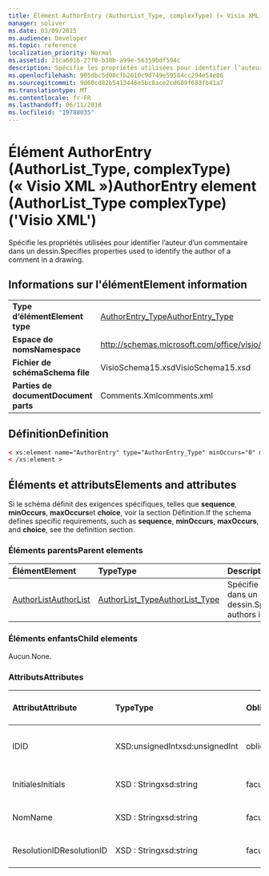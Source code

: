 ```yaml
---
title: Élément AuthorEntry (AuthorList_Type, complexType) (« Visio XML »)
manager: soliver
ms.date: 03/09/2015
ms.audience: Developer
ms.topic: reference
localization_priority: Normal
ms.assetid: 21ca601b-27f0-b30b-a99e-56359bdf594c
description: Spécifie les propriétés utilisées pour identifier l’auteur d’un commentaire dans un dessin.
ms.openlocfilehash: 905dbc5d08cfb2010c9d749e59584cc294e54e86
ms.sourcegitcommit: 9d60cd82b5413446e5bc8ace2cd689f683fb41a7
ms.translationtype: MT
ms.contentlocale: fr-FR
ms.lasthandoff: 06/11/2018
ms.locfileid: "19788035"
---
```

# <a name="authorentry-element-authorlisttype-complextype-visio-xml"></a><span data-ttu-id="ae809-103">Élément AuthorEntry (AuthorList_Type, complexType) (« Visio XML »)</span><span class="sxs-lookup"><span data-stu-id="ae809-103">AuthorEntry element (AuthorList_Type complexType) ('Visio XML')</span></span>

<span data-ttu-id="ae809-104">Spécifie les propriétés utilisées pour identifier l’auteur d’un commentaire dans un dessin.</span><span class="sxs-lookup"><span data-stu-id="ae809-104">Specifies properties used to identify the author of a comment in a drawing.</span></span>
  
## <a name="element-information"></a><span data-ttu-id="ae809-105">Informations sur l'élément</span><span class="sxs-lookup"><span data-stu-id="ae809-105">Element information</span></span>

|||
|:-----|:-----|
|<span data-ttu-id="ae809-106">**Type d’élément**</span><span class="sxs-lookup"><span data-stu-id="ae809-106">**Element type**</span></span> <br/> |[<span data-ttu-id="ae809-107">AuthorEntry_Type</span><span class="sxs-lookup"><span data-stu-id="ae809-107">AuthorEntry_Type</span></span>](authorentry_type-complextypevisio-xml.md) <br/> |
|<span data-ttu-id="ae809-108">**Espace de noms**</span><span class="sxs-lookup"><span data-stu-id="ae809-108">**Namespace**</span></span> <br/> |http://schemas.microsoft.com/office/visio/2012/main  <br/> |
|<span data-ttu-id="ae809-109">**Fichier de schéma**</span><span class="sxs-lookup"><span data-stu-id="ae809-109">**Schema file**</span></span> <br/> |<span data-ttu-id="ae809-110">VisioSchema15.xsd</span><span class="sxs-lookup"><span data-stu-id="ae809-110">VisioSchema15.xsd</span></span>  <br/> |
|<span data-ttu-id="ae809-111">**Parties de document**</span><span class="sxs-lookup"><span data-stu-id="ae809-111">**Document parts**</span></span> <br/> |<span data-ttu-id="ae809-112">Comments.Xml</span><span class="sxs-lookup"><span data-stu-id="ae809-112">comments.xml</span></span>  <br/> |
   
## <a name="definition"></a><span data-ttu-id="ae809-113">Définition</span><span class="sxs-lookup"><span data-stu-id="ae809-113">Definition</span></span>

```XML
< xs:element name="AuthorEntry" type="AuthorEntry_Type" minOccurs="0" maxOccurs="unbounded" >
< /xs:element >
```

## <a name="elements-and-attributes"></a><span data-ttu-id="ae809-114">Éléments et attributs</span><span class="sxs-lookup"><span data-stu-id="ae809-114">Elements and attributes</span></span>

<span data-ttu-id="ae809-115">Si le schéma définit des exigences spécifiques, telles que **sequence**, **minOccurs**, **maxOccurs**et **choice**, voir la section Définition.</span><span class="sxs-lookup"><span data-stu-id="ae809-115">If the schema defines specific requirements, such as **sequence**, **minOccurs**, **maxOccurs**, and **choice**, see the definition section.</span></span> 
  
### <a name="parent-elements"></a><span data-ttu-id="ae809-116">Éléments parents</span><span class="sxs-lookup"><span data-stu-id="ae809-116">Parent elements</span></span>

|<span data-ttu-id="ae809-117">**Élément**</span><span class="sxs-lookup"><span data-stu-id="ae809-117">**Element**</span></span>|<span data-ttu-id="ae809-118">**Type**</span><span class="sxs-lookup"><span data-stu-id="ae809-118">**Type**</span></span>|<span data-ttu-id="ae809-119">**Description**</span><span class="sxs-lookup"><span data-stu-id="ae809-119">**Description**</span></span>|
|:-----|:-----|:-----|
|[<span data-ttu-id="ae809-120">AuthorList</span><span class="sxs-lookup"><span data-stu-id="ae809-120">AuthorList</span></span>](authorlist-element-comments_type-complextypevisio-xml.md) <br/> |[<span data-ttu-id="ae809-121">AuthorList_Type</span><span class="sxs-lookup"><span data-stu-id="ae809-121">AuthorList_Type</span></span>](authorlist_type-complextypevisio-xml.md) <br/> |<span data-ttu-id="ae809-122">Spécifie les auteurs dans un dessin.</span><span class="sxs-lookup"><span data-stu-id="ae809-122">Specifies the authors in a drawing.</span></span>  <br/> |
   
### <a name="child-elements"></a><span data-ttu-id="ae809-123">Éléments enfants</span><span class="sxs-lookup"><span data-stu-id="ae809-123">Child elements</span></span>

<span data-ttu-id="ae809-124">Aucun.</span><span class="sxs-lookup"><span data-stu-id="ae809-124">None.</span></span>
  
### <a name="attributes"></a><span data-ttu-id="ae809-125">Attributs</span><span class="sxs-lookup"><span data-stu-id="ae809-125">Attributes</span></span>

|<span data-ttu-id="ae809-126">**Attribut**</span><span class="sxs-lookup"><span data-stu-id="ae809-126">**Attribute**</span></span>|<span data-ttu-id="ae809-127">**Type**</span><span class="sxs-lookup"><span data-stu-id="ae809-127">**Type**</span></span>|<span data-ttu-id="ae809-128">**Obligatoire**</span><span class="sxs-lookup"><span data-stu-id="ae809-128">**Required**</span></span>|<span data-ttu-id="ae809-129">**Description**</span><span class="sxs-lookup"><span data-stu-id="ae809-129">**Description**</span></span>|<span data-ttu-id="ae809-130">**Valeurs possibles**</span><span class="sxs-lookup"><span data-stu-id="ae809-130">**Possible values**</span></span>|
|:-----|:-----|:-----|:-----|:-----|
|<span data-ttu-id="ae809-131">ID</span><span class="sxs-lookup"><span data-stu-id="ae809-131">ID</span></span>  <br/> |<span data-ttu-id="ae809-132">XSD:unsignedInt</span><span class="sxs-lookup"><span data-stu-id="ae809-132">xsd:unsignedInt</span></span>  <br/> |<span data-ttu-id="ae809-133">obligatoire</span><span class="sxs-lookup"><span data-stu-id="ae809-133">required</span></span>  <br/> |<span data-ttu-id="ae809-134">Une valeur de base 1 qui identifie l’auteur.</span><span class="sxs-lookup"><span data-stu-id="ae809-134">A one-based value that identifies the author.</span></span>  <br/> |<span data-ttu-id="ae809-135">Valeurs du type xsd:unsignedInt.</span><span class="sxs-lookup"><span data-stu-id="ae809-135">Values of the xsd:unsignedInt type.</span></span>  <br/> |
|<span data-ttu-id="ae809-136">Initiales</span><span class="sxs-lookup"><span data-stu-id="ae809-136">Initials</span></span>  <br/> |<span data-ttu-id="ae809-137">XSD : String</span><span class="sxs-lookup"><span data-stu-id="ae809-137">xsd:string</span></span>  <br/> |<span data-ttu-id="ae809-138">facultatif</span><span class="sxs-lookup"><span data-stu-id="ae809-138">optional</span></span>  <br/> |<span data-ttu-id="ae809-139">Initiales de l’auteur.</span><span class="sxs-lookup"><span data-stu-id="ae809-139">The initials of the author.</span></span>  <br/> |<span data-ttu-id="ae809-140">Valeurs du type xsd : String.</span><span class="sxs-lookup"><span data-stu-id="ae809-140">Values of the xsd:string type.</span></span>  <br/> |
|<span data-ttu-id="ae809-141">Nom</span><span class="sxs-lookup"><span data-stu-id="ae809-141">Name</span></span>  <br/> |<span data-ttu-id="ae809-142">XSD : String</span><span class="sxs-lookup"><span data-stu-id="ae809-142">xsd:string</span></span>  <br/> |<span data-ttu-id="ae809-143">facultatif</span><span class="sxs-lookup"><span data-stu-id="ae809-143">optional</span></span>  <br/> |<span data-ttu-id="ae809-144">Le nom de l’auteur.</span><span class="sxs-lookup"><span data-stu-id="ae809-144">The name of the author.</span></span>  <br/> |<span data-ttu-id="ae809-145">Valeurs du type xsd : String.</span><span class="sxs-lookup"><span data-stu-id="ae809-145">Values of the xsd:string type.</span></span>  <br/> |
|<span data-ttu-id="ae809-146">ResolutionID</span><span class="sxs-lookup"><span data-stu-id="ae809-146">ResolutionID</span></span>  <br/> |<span data-ttu-id="ae809-147">XSD : String</span><span class="sxs-lookup"><span data-stu-id="ae809-147">xsd:string</span></span>  <br/> |<span data-ttu-id="ae809-148">facultatif</span><span class="sxs-lookup"><span data-stu-id="ae809-148">optional</span></span>  <br/> |<span data-ttu-id="ae809-149">Identificateur unique de l’auteur.</span><span class="sxs-lookup"><span data-stu-id="ae809-149">A unique identifier for the author.</span></span>  <br/> |<span data-ttu-id="ae809-150">Valeurs du type xsd : String.</span><span class="sxs-lookup"><span data-stu-id="ae809-150">Values of the xsd:string type.</span></span>  <br/> |
   

